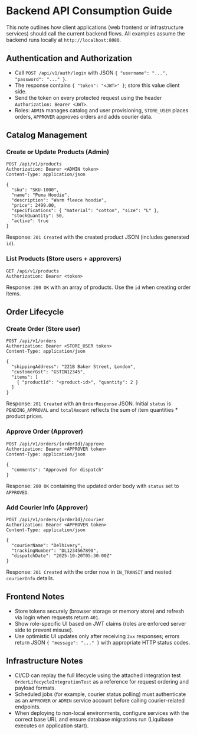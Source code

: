 # Backend API Consumption Guide

This note outlines how client applications (web frontend or infrastructure services) should call the current backend flows. All examples assume the backend runs locally at `http://localhost:8080`.

## Authentication and Authorization

- Call `POST /api/v1/auth/login` with JSON `{ "username": "...", "password": "..." }`.
- The response contains `{ "token": "<JWT>" }`; store this value client side.
- Send the token on every protected request using the header `Authorization: Bearer <JWT>`.
- Roles: `ADMIN` manages catalog and user provisioning, `STORE_USER` places orders, `APPROVER` approves orders and adds courier data.

## Catalog Management

### Create or Update Products (Admin)

```
POST /api/v1/products
Authorization: Bearer <ADMIN token>
Content-Type: application/json

{
  "sku": "SKU-1000",
  "name": "Puma Hoodie",
  "description": "Warm fleece hoodie",
  "price": 2499.00,
  "specifications": { "material": "cotton", "size": "L" },
  "stockQuantity": 50,
  "active": true
}
```

Response: `201 Created` with the created product JSON (includes generated `id`).

### List Products (Store users + approvers)

```
GET /api/v1/products
Authorization: Bearer <token>
```

Response: `200 OK` with an array of products. Use the `id` when creating order items.

## Order Lifecycle

### Create Order (Store user)

```
POST /api/v1/orders
Authorization: Bearer <STORE_USER token>
Content-Type: application/json

{
  "shippingAddress": "221B Baker Street, London",
  "customerGst": "GSTIN12345",
  "items": [
    { "productId": "<product-id>", "quantity": 2 }
  ]
}
```

Response: `201 Created` with an `OrderResponse` JSON. Initial `status` is `PENDING_APPROVAL` and `totalAmount` reflects the sum of item quantities * product prices.

### Approve Order (Approver)

```
POST /api/v1/orders/{orderId}/approve
Authorization: Bearer <APPROVER token>
Content-Type: application/json

{
  "comments": "Approved for dispatch"
}
```

Response: `200 OK` containing the updated order body with `status` set to `APPROVED`.

### Add Courier Info (Approver)

```
POST /api/v1/orders/{orderId}/courier
Authorization: Bearer <APPROVER token>
Content-Type: application/json

{
  "courierName": "Delhivery",
  "trackingNumber": "DL1234567890",
  "dispatchDate": "2025-10-20T05:30:00Z"
}
```

Response: `201 Created` with the order now in `IN_TRANSIT` and nested `courierInfo` details.

## Frontend Notes

- Store tokens securely (browser storage or memory store) and refresh via login when requests return `401`.
- Show role-specific UI based on JWT claims (roles are enforced server side to prevent misuse).
- Use optimistic UI updates only after receiving `2xx` responses; errors return JSON `{ "message": "..." }` with appropriate HTTP status codes.

## Infrastructure Notes

- CI/CD can replay the full lifecycle using the attached integration test `OrderLifecycleIntegrationTest` as a reference for request ordering and payload formats.
- Scheduled jobs (for example, courier status polling) must authenticate as an `APPROVER` or `ADMIN` service account before calling courier-related endpoints.
- When deploying to non-local environments, configure services with the correct base URL and ensure database migrations run (Liquibase executes on application start).
